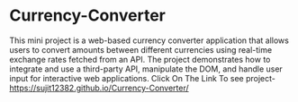# Currency-Converter
This mini project is a web-based currency converter application that allows users to convert amounts between different currencies using real-time exchange rates fetched from an API. The project demonstrates how to integrate and use a third-party API, manipulate the DOM, and handle user input for interactive web applications.
Click On The Link To see project-https://sujit12382.github.io/Currency-Converter/
